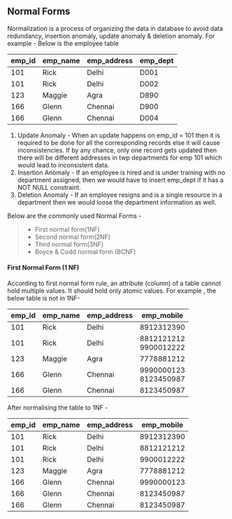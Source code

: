 ## Normal Forms

Normalization is a process of organizing the data in database to avoid data redundancy, insertion anomaly, update anomaly & deletion anomaly. 
For example - Below is the employee table 

|emp_id|emp_name|emp_address|emp_dept|
|----|----|----|----|
|101|Rick|Delhi|D001|
|101|Rick|Delhi|D002|
|123|Maggie|Agra|D890|
|166|Glenn|Chennai|D900|
|166|Glenn|Chennai|D004|

1. Update Anomaly - When an update happens on emp_id = 101 then it is required to be done for all the corresponding records else it will cause inconsistencies. If by any chance, only one record gets updated then there will be different addresses in twp departments for emp 101 which would lead to inconsistent data.
2. Insertion Anomaly - If an employee is hired and is under training with no department assigned, then we would have to insert emp_dept if it has a NOT NULL constraint. 
3. Deletion Anomaly - If an employee resigns and is a single resource in a department then we would loose the department information as well.

Below are the commonly used Normal Forms -


> - First normal form(1NF)
> - Second normal form(2NF)
> - Third normal form(3NF)
> - Boyce & Codd normal form (BCNF)

#### First Normal Form (1 NF)

According to first normal form rule, an attribute (column) of a table cannot hold multiple values. It should hold only atomic values.
For example , the below table is not in 1NF-

|emp_id|emp_name|emp_address|emp_mobile|
|----|----|----|----|
|101|Rick|Delhi|8912312390|
|101|Rick|Delhi|8812121212<br/>9900012222|
|123|Maggie|Agra|7778881212|
|166|Glenn|Chennai|9990000123<br/>8123450987|
|166|Glenn|Chennai|8123450987|

After normalising the table to 1NF -

|emp_id|emp_name|emp_address|emp_mobile|
|----|----|----|----|
|101|Rick|Delhi|8912312390|
|101|Rick|Delhi|8812121212|
|101|Rick|Delhi|9900012222|
|123|Maggie|Agra|7778881212|
|166|Glenn|Chennai|9990000123|
|166|Glenn|Chennai|8123450987|
|166|Glenn|Chennai|8123450987|

